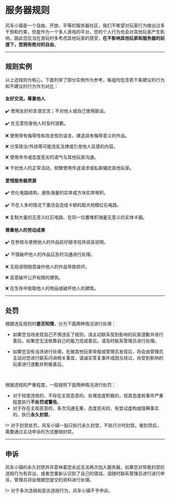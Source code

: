 # 服务器规则

风车小镇是一个自由、开放、平等的服务器社区，我们不希望对玩家行为做出过多干预和约束，但是作为一个多人游戏的平台，您的个人行为也会对其他玩家产生影响，因此您应当在游玩时多考虑其他玩家的感受，**在不影响其他玩家和服务器的前提下，您拥有绝对的自由**。

****

## 规则实例

以上述规则为核心，下面列举了部分实例作为参考，每组均包含若干条建议的行为和不建议的行为作为对比：

#### 友好交流，尊重他人

✔️ 使用友好的言语交流；不对他人或自己使用脏话。

✔️ 在无意伤害他人时及时道歉。

❌ 使用带有侮辱性和攻击性的语言，建造具有侮辱意义的作品。

❌ 分享政治/外挂等可能违反法律或引发他人反感的内容。

❌ 使用命令或态度恶劣的语气与其他玩家沟通。

❌ 干扰他人的正常活动，频繁使用传送请求或私聊骚扰其他玩家。

#### 爱惜服务器资源

✔️ 优化电路结构，避免海量的实体或方块实体堆积。

✔️ 不在人多的情况下激活会造成卡顿的超大规模红石电路。

❌ 复制大量的无意义红石电路、在同一位置堆积海量无意义的实体卡服。

#### 尊重他人的劳动成果

✔️ 在参观与使用他人的作品前仔细寻找并阅读说明。

✔️ 不慎破坏他人的作品后及时沟通进行处理。

❌ 无视说明随意操作他人的作品导致损坏。

❌ 恶意破坏公开权限的建筑。

❌ 在生存中偷取他人的物品或破坏他人的建筑。

****

## 处罚

根据违反规则时**是否知情**，分为下面两种情况进行处理：

- 如果您当场发现自己不慎违反了规则，请主动联系受到影响的玩家道歉并进行善后，如果您无法依靠自己的能力完成善后，请及时联系管理员进行处理。

- 如果您没有当场进行处理，在被其他玩家举报或管理员发现后，将会由管理员主动对您进行联系问询相关事宜，请诚实答复事件成因与经过，向受到影响的玩家进行道歉并积极善后。

<br/>

根据违规的严重程度，一般按照下面两种情况进行处罚：

- 对于轻度违规的、不存在主观恶意的、处理态度积极的，视其态度和事件严重程度执行**不处罚或警告**。
- 对于存在主观恶意的、多次沟通无果，态度恶劣的、有尝试虚构或隐瞒事实的，执行**永久封禁**。

!> 对于封禁处罚，风车小镇一般只执行永久封禁，不执行计时封禁。被封禁后，需要通过主动申诉的方式撤销封禁。

**** 

## 申诉

风车小镇的永久封禁并非意味着您永远无法再次加入服务器，如果您对导致封禁的违规行为有异议、或者您重新认识到了自己的错误，请随时联系管理员进行进行申诉，管理员将会根据您提交的资料进行处理。

!> 对于多次违规和恶劣违规行为，风车小镇不予申诉。
